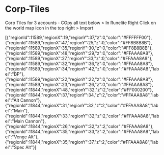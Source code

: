 # Corp-Tiles
Corp Tiles for 3 accounts - COpy all text below > In Runelite Right Click on the world map icon in the top right > Import


[{"regionId":11589,"regionX":19,"regionY":37,"z":0,"color":"#FFFFFF00"},{"regionId":11589,"regionX":47,"regionY":25,"z":0,"color":"#FF8B8B8B"},{"regionId":11589,"regionX":35,"regionY":30,"z":0,"color":"#FF8B8B8B"},{"regionId":11589,"regionX":48,"regionY":29,"z":0,"color":"#FFAAA8A8"},{"regionId":11589,"regionX":27,"regionY":33,"z":0,"color":"#FFAAA8A8"},{"regionId":11589,"regionX":32,"regionY":36,"z":0,"color":"#FFAAA8A8"},{"regionId":11589,"regionX":34,"regionY":42,"z":0,"color":"#FFAAA8A8","label":"BP"},{"regionId":11589,"regionX":22,"regionY":22,"z":0,"color":"#FFAAA8A8"},{"regionId":11589,"regionX":23,"regionY":26,"z":0,"color":"#FFAAA8A8"},{"regionId":11844,"regionX":48,"regionY":32,"z":2,"color":"#FF000200"},{"regionId":11844,"regionX":37,"regionY":34,"z":2,"color":"#FFAAA8A8","label":"Alt Cannon"},{"regionId":11844,"regionX":31,"regionY":32,"z":2,"color":"#FFAAA8A8","label":"Main"},{"regionId":11844,"regionX":33,"regionY":32,"z":2,"color":"#FFAAA8A8","label":"Main Cannon"},{"regionId":11844,"regionX":26,"regionY":32,"z":2,"color":"#FFAAA8A8"},{"regionId":11844,"regionX":35,"regionY":33,"z":2,"color":"#FFAAA8A8","label":"Venge Alt"},{"regionId":11844,"regionX":35,"regionY":37,"z":2,"color":"#FFAAA8A8","label":"Spec Alt"}]
